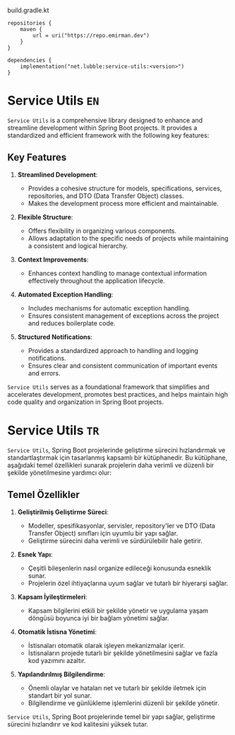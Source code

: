 build.gradle.kt

```
repositories {
    maven {
        url = uri("https://repo.emirman.dev")
    }
}

dependencies {
    implementation("net.lubble:service-utils:<version>")
}
```

# Service Utils ```EN```

`Service Utils` is a comprehensive library designed to enhance and streamline development within Spring Boot projects. It provides a standardized and efficient framework with the following key features:

## Key Features

1. **Streamlined Development**:
   - Provides a cohesive structure for models, specifications, services, repositories, and DTO (Data Transfer Object) classes.
   - Makes the development process more efficient and maintainable.

2. **Flexible Structure**:
   - Offers flexibility in organizing various components.
   - Allows adaptation to the specific needs of projects while maintaining a consistent and logical hierarchy.

3. **Context Improvements**:
   - Enhances context handling to manage contextual information effectively throughout the application lifecycle.

4. **Automated Exception Handling**:
   - Includes mechanisms for automatic exception handling.
   - Ensures consistent management of exceptions across the project and reduces boilerplate code.

5. **Structured Notifications**:
   - Provides a standardized approach to handling and logging notifications.
   - Ensures clear and consistent communication of important events and errors.

`Service Utils` serves as a foundational framework that simplifies and accelerates development, promotes best practices, and helps maintain high code quality and organization in Spring Boot projects.


# Service Utils ```TR```

`Service Utils`, Spring Boot projelerinde geliştirme sürecini hızlandırmak ve standartlaştırmak için tasarlanmış kapsamlı bir kütüphanedir. Bu kütüphane, aşağıdaki temel özellikleri sunarak projelerin daha verimli ve düzenli bir şekilde yönetilmesine yardımcı olur:

## Temel Özellikler

1. **Geliştirilmiş Geliştirme Süreci**:
   - Modeller, spesifikasyonlar, servisler, repository'ler ve DTO (Data Transfer Object) sınıfları için uyumlu bir yapı sağlar.
   - Geliştirme sürecini daha verimli ve sürdürülebilir hale getirir.

2. **Esnek Yapı**:
   - Çeşitli bileşenlerin nasıl organize edileceği konusunda esneklik sunar.
   - Projelerin özel ihtiyaçlarına uyum sağlar ve tutarlı bir hiyerarşi sağlar.

3. **Kapsam İyileştirmeleri**:
   - Kapsam bilgilerini etkili bir şekilde yönetir ve uygulama yaşam döngüsü boyunca iyi bir bağlam yönetimi sağlar.

4. **Otomatik İstisna Yönetimi**:
   - İstisnaları otomatik olarak işleyen mekanizmalar içerir.
   - İstisnaların projede tutarlı bir şekilde yönetilmesini sağlar ve fazla kod yazımını azaltır.

5. **Yapılandırılmış Bilgilendirme**:
   - Önemli olaylar ve hataları net ve tutarlı bir şekilde iletmek için standart bir yol sunar.
   - Bilgilendirme ve günlükleme işlemlerini düzenli bir şekilde yönetir.

`Service Utils`, Spring Boot projelerinde temel bir yapı sağlar, geliştirme sürecini hızlandırır ve kod kalitesini yüksek tutar.

